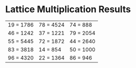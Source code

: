 # Lattice Multiplication Results

|   |   |   |
|---|---|---|
| 19 = 1786 | 78 = 4524 | 74 = 888 |
| 46 = 1242 | 37 = 1221 | 79 = 2054 |
| 55 = 5445 | 72 = 1872 | 44 = 2640 |
| 83 = 3818 | 14 = 854 | 50 = 1000 |
| 96 = 4320 | 22 = 1364 | 86 = 946 |
